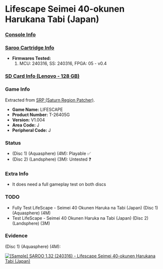 # Lifescape Seimei 40-okunen Harukana Tabi (Japan)

### [Console Info](../../../../../Info/Consoles/VA13/README.md)

### [Saroo Cartridge Info](../../../../../Info/Cartridges/RetroGameParadiseStore/1.32F/README.md)

- <b>Firmwares Tested:</b>
  1. MCU: 240316, SS: 240316, FPGA: 05 - v0.4

### [SD Card Info (Lenovo - 128 GB)](../../../../../Info/SdCards/Lenovo/128GB/fat32/README.md)

### Game Info

Extracted from [SRP (Saturn Region Patcher)](https://segaxtreme.net/resources/saturn-region-patcher.81/download).

- <b>Game Name:</b> LIFESCAPE
- <b>Product Number:</b> T-26405G
- <b>Version:</b> V1.004
- <b>Area Code:</b> J
- <b>Peripheral Code:</b> J

### Status

- (Disc 1) (Aquasphere) (4M): Playable :white_check_mark:
- (Disc 2) (Landsphere) (3M): Untested :question:

### Extra Info

- It does need a full gameplay test on both discs

### TODO

- Fully Test LifeScape - Seimei 40 Okunen Haruka na Tabi (Japan) (Disc 1) (Aquasphere) (4M)
- Test LifeScape - Seimei 40 Okunen Haruka na Tabi (Japan) (Disc 2) (Landsphere) (3M)

### Evidence

(Disc 1) (Aquasphere) (4M):

[![[Sample] SAROO 1.32 (240316) - Lifescape Seimei 40-okunen Harukana Tabi (Japan)](https://img.youtube.com/vi/KgsHa74CfmQ/0.jpg)](https://www.youtube.com/watch?v=KgsHa74CfmQ)
